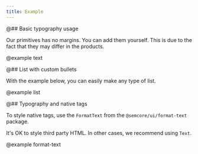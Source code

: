 ```yaml
---
title: Example
---
```


@## Basic typography usage

Our primitives has no margins. You can add them yourself. This is due to the fact that they may differ in the products.

@example text

@## List with custom bullets

With the example below, you can easily make any type of list.

@example list

@## Typography and native tags

To style native tags, use the `FormatText` from the `@semcore/ui/format-text` package.

It's OK to style third party HTML. In other cases, we recommend using `Text`.

@example format-text
